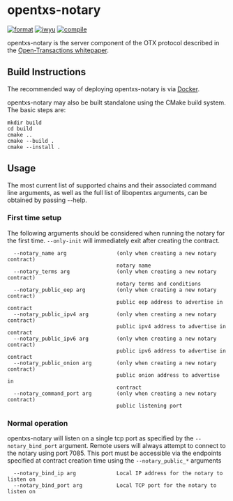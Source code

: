 # opentxs-notary

[![format](https://github.com/open-transactions/opentxs-notary/workflows/format/badge.svg)](https://github.com/Open-Transactions/opentxs-notary/actions)
[![iwyu](https://github.com/open-transactions/opentxs-notary/workflows/iwyu/badge.svg)](https://github.com/Open-Transactions/opentxs-notary/actions)
[![compile](https://github.com/open-transactions/opentxs-notary/workflows/compile/badge.svg)](https://github.com/Open-Transactions/opentxs-notary/actions)

opentxs-notary is the server component of the OTX protocol described in the [Open-Transactions whitepaper](http://www.opentransactions.org/open-transactions.pdf).

## Build Instructions

The recommended way of deploying opentxs-notary is via [Docker](tools/docker).

opentxs-notary may also be built standalone using the CMake build system. The basic steps are:

    mkdir build
    cd build
    cmake ..
    cmake --build .
    cmake --install .

## Usage

The most current list of supported chains and their associated command line arguments, as well as the full list of libopentxs arguments, can be obtained by passing --help.

### First time setup

The following arguments should be considered when running the notary for the first time. ```--only-init``` will immediately exit after creating the contract.

```
  --notary_name arg                (only when creating a new notary contract)
                                   notary name
  --notary_terms arg               (only when creating a new notary contract)
                                   notary terms and conditions
  --notary_public_eep arg          (only when creating a new notary contract)
                                   public eep address to advertise in contract
  --notary_public_ipv4 arg         (only when creating a new notary contract)
                                   public ipv4 address to advertise in contract
  --notary_public_ipv6 arg         (only when creating a new notary contract)
                                   public ipv6 address to advertise in contract
  --notary_public_onion arg        (only when creating a new notary contract)
                                   public onion address to advertise in
                                   contract
  --notary_command_port arg        (only when creating a new notary contract)
                                   public listening port
```

### Normal operation

opentxs-notary will listen on a single tcp port as specified by the ```--notary_bind_port``` argument. Remote users will always attempt to connect to the notary using port 7085. This port must be accessible via the endpoints specified at contract creation time using the ```--notary_public_*``` arguments

```
  --notary_bind_ip arg             Local IP address for the notary to listen on
  --notary_bind_port arg           Local TCP port for the notary to listen on
```
